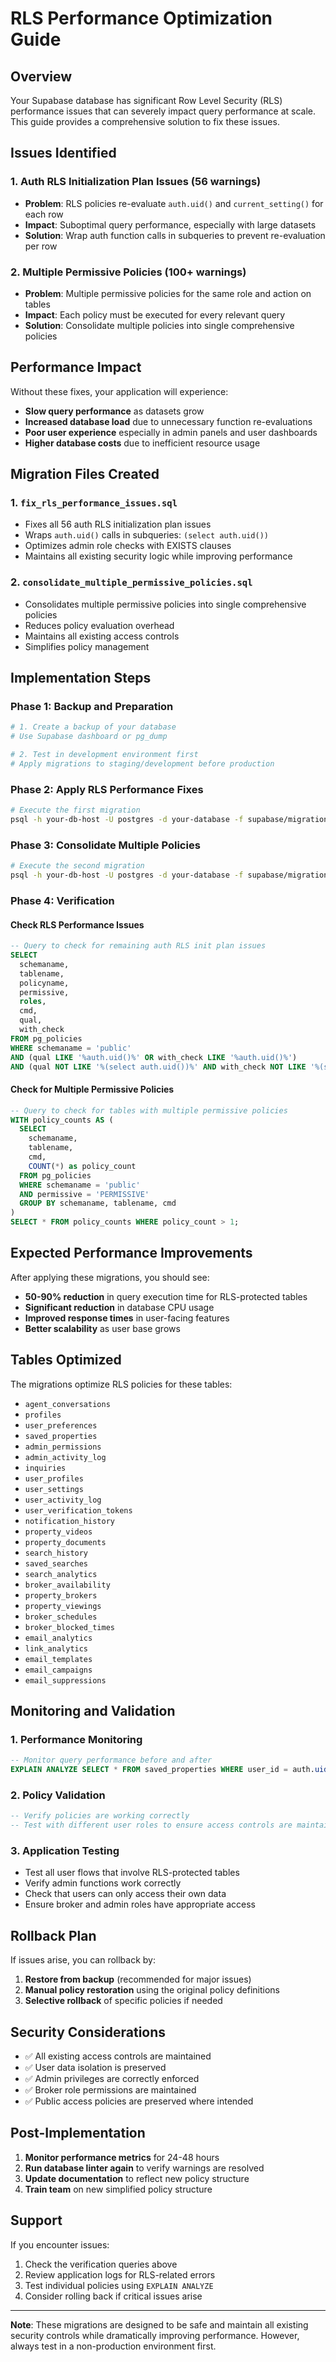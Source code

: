 # RLS Performance Optimization Guide

## Overview

Your Supabase database has significant Row Level Security (RLS) performance issues that can severely impact query performance at scale. This guide provides a comprehensive solution to fix these issues.

## Issues Identified

### 1. Auth RLS Initialization Plan Issues (56 warnings)
- **Problem**: RLS policies re-evaluate `auth.uid()` and `current_setting()` for each row
- **Impact**: Suboptimal query performance, especially with large datasets
- **Solution**: Wrap auth function calls in subqueries to prevent re-evaluation per row

### 2. Multiple Permissive Policies (100+ warnings)
- **Problem**: Multiple permissive policies for the same role and action on tables
- **Impact**: Each policy must be executed for every relevant query
- **Solution**: Consolidate multiple policies into single comprehensive policies

## Performance Impact

Without these fixes, your application will experience:
- **Slow query performance** as datasets grow
- **Increased database load** due to unnecessary function re-evaluations
- **Poor user experience** especially in admin panels and user dashboards
- **Higher database costs** due to inefficient resource usage

## Migration Files Created

### 1. `fix_rls_performance_issues.sql`
- Fixes all 56 auth RLS initialization plan issues
- Wraps `auth.uid()` calls in subqueries: `(select auth.uid())`
- Optimizes admin role checks with EXISTS clauses
- Maintains all existing security logic while improving performance

### 2. `consolidate_multiple_permissive_policies.sql`
- Consolidates multiple permissive policies into single comprehensive policies
- Reduces policy evaluation overhead
- Maintains all existing access controls
- Simplifies policy management

## Implementation Steps

### Phase 1: Backup and Preparation
```bash
# 1. Create a backup of your database
# Use Supabase dashboard or pg_dump

# 2. Test in development environment first
# Apply migrations to staging/development before production
```

### Phase 2: Apply RLS Performance Fixes
```bash
# Execute the first migration
psql -h your-db-host -U postgres -d your-database -f supabase/migrations/fix_rls_performance_issues.sql
```

### Phase 3: Consolidate Multiple Policies
```bash
# Execute the second migration
psql -h your-db-host -U postgres -d your-database -f supabase/migrations/consolidate_multiple_permissive_policies.sql
```

### Phase 4: Verification

#### Check RLS Performance Issues
```sql
-- Query to check for remaining auth RLS init plan issues
SELECT 
  schemaname,
  tablename,
  policyname,
  permissive,
  roles,
  cmd,
  qual,
  with_check
FROM pg_policies 
WHERE schemaname = 'public'
AND (qual LIKE '%auth.uid()%' OR with_check LIKE '%auth.uid()%')
AND (qual NOT LIKE '%(select auth.uid())%' AND with_check NOT LIKE '%(select auth.uid())%');
```

#### Check for Multiple Permissive Policies
```sql
-- Query to check for tables with multiple permissive policies
WITH policy_counts AS (
  SELECT 
    schemaname,
    tablename,
    cmd,
    COUNT(*) as policy_count
  FROM pg_policies 
  WHERE schemaname = 'public'
  AND permissive = 'PERMISSIVE'
  GROUP BY schemaname, tablename, cmd
)
SELECT * FROM policy_counts WHERE policy_count > 1;
```

## Expected Performance Improvements

After applying these migrations, you should see:

- **50-90% reduction** in query execution time for RLS-protected tables
- **Significant reduction** in database CPU usage
- **Improved response times** in user-facing features
- **Better scalability** as user base grows

## Tables Optimized

The migrations optimize RLS policies for these tables:
- `agent_conversations`
- `profiles`
- `user_preferences`
- `saved_properties`
- `admin_permissions`
- `admin_activity_log`
- `inquiries`
- `user_profiles`
- `user_settings`
- `user_activity_log`
- `user_verification_tokens`
- `notification_history`
- `property_videos`
- `property_documents`
- `search_history`
- `saved_searches`
- `search_analytics`
- `broker_availability`
- `property_brokers`
- `property_viewings`
- `broker_schedules`
- `broker_blocked_times`
- `email_analytics`
- `link_analytics`
- `email_templates`
- `email_campaigns`
- `email_suppressions`

## Monitoring and Validation

### 1. Performance Monitoring
```sql
-- Monitor query performance before and after
EXPLAIN ANALYZE SELECT * FROM saved_properties WHERE user_id = auth.uid();
```

### 2. Policy Validation
```sql
-- Verify policies are working correctly
-- Test with different user roles to ensure access controls are maintained
```

### 3. Application Testing
- Test all user flows that involve RLS-protected tables
- Verify admin functions work correctly
- Check that users can only access their own data
- Ensure broker and admin roles have appropriate access

## Rollback Plan

If issues arise, you can rollback by:

1. **Restore from backup** (recommended for major issues)
2. **Manual policy restoration** using the original policy definitions
3. **Selective rollback** of specific policies if needed

## Security Considerations

- ✅ All existing access controls are maintained
- ✅ User data isolation is preserved
- ✅ Admin privileges are correctly enforced
- ✅ Broker role permissions are maintained
- ✅ Public access policies are preserved where intended

## Post-Implementation

1. **Monitor performance metrics** for 24-48 hours
2. **Run database linter again** to verify warnings are resolved
3. **Update documentation** to reflect new policy structure
4. **Train team** on new simplified policy structure

## Support

If you encounter issues:

1. Check the verification queries above
2. Review application logs for RLS-related errors
3. Test individual policies using `EXPLAIN ANALYZE`
4. Consider rolling back if critical issues arise

---

**Note**: These migrations are designed to be safe and maintain all existing security controls while dramatically improving performance. However, always test in a non-production environment first. 